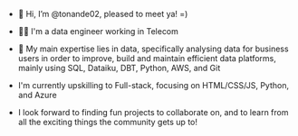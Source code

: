 - 👋 Hi, I’m @tonande02, pleased to meet ya! =)

- :woman_technologist: I'm a data engineer working in Telecom
- 👀 My main expertise lies in data, specifically analysing data for business users in order to improve, build and maintain efficient data platforms, mainly using SQL, Dataiku, DBT, Python, AWS, and Git
- I'm currently upskilling to Full-stack, focusing on HTML/CSS/JS, Python, and Azure
- I look forward to finding fun projects to collaborate on, and to learn from all the exciting things the community gets up to!

<!---
tonande02/tonande02 is a ✨ special ✨ repository because its `README.md` (this file) appears on your GitHub profile.
You can click the Preview link to take a look at your changes.
--->
